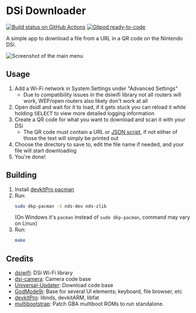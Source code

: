 # DSi Downloader

[![Build status on GitHub Actions](https://github.com/Epicpkmn11/dsidl/actions/workflows/build.yml/badge.svg)](https://github.com/Epicpkmn11/dsidl/actions/workflows/build.yml)
[![Gitpod ready-to-code](https://img.shields.io/badge/Gitpod-ready--to--code-908a85?logo=gitpod)](https://www.gitpod.io)

A simple app to download a file from a URL in a QR code on the Nintendo DSi.

![Screenshot of the main menu](/resources/screenshots/main-menu.png)

## Usage

1. Add a Wi-Fi network in System Settings under "Advanced Settings"
   - Due to compatibility issues in the dsiwifi library not all routers will
     work, WEP/open routers also likely don't work at all
2. Open dsidl and wait for it to load, if it gets stuck you can reload it while
   holding <kbd>SELECT</kbd> to view more detailed logging information
3. Create a QR code for what you want to download and scan it with your DSi
   - The QR code must contain a URL or
     [JSON script](https://github.com/Epicpkmn11/dsidl/wiki/Scripting), if not
     either of those the text will simply be printed out
4. Choose the directory to save to, edit the file name if needed, and your file
   will start downloading
5. You're done!

## Building

1. Install [devkitPro pacman](https://devkitpro.org/wiki/Getting_Started)
2. Run:
   ```bash
   sudo dkp-pacman -S nds-dev nds-zlib
   ```
   (On Windows it's `pacman` instead of `sudo dkp-pacman`, command may vary on
   Linux)
3. Run:
   ```bash
   make
   ```

## Credits

- [dsiwifi](https://github.com/shinyquagsire23/dsiwifi): DSi Wi-Fi library
- [dsi-camera](https://github.com/Epicpkmn11/dsi-camera): Camera code base
- [Universal-Updater](https://github.com/Universal-Team/Universal-Updater):
  Download code base
- [GodMode9i](https://github.com/DS-Homebrew/GodMode9i): Base for several UI
  elements; keyboard, file browser, etc
- [devkitPro](https://devkitpro.org): libnds, devkitARM, libfat
- [multibootstrap](https://gbatemp.net/threads/multibootstrap-patch-multiboot-gba-roms-to-run-from-a-cartridge.613958/):
  Patch GBA multiboot ROMs to run standalone.
